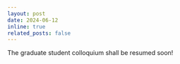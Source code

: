 ```yaml
---
layout: post
date: 2024-06-12
inline: true
related_posts: false
---
```


The graduate student colloquium shall be resumed soon!
